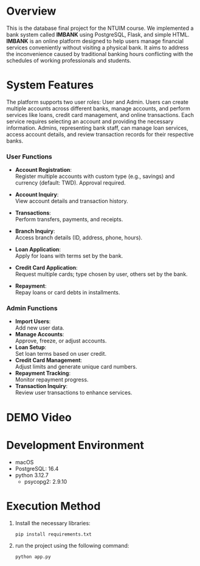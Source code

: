 # Overview  
This is the database final project for the NTUIM course. We implemented a bank system called **IMBANK** using PostgreSQL, Flask, and simple HTML. **IMBANK** is an online platform designed to help users manage financial services conveniently without visiting a physical bank. It aims to address the inconvenience caused by traditional banking hours conflicting with the schedules of working professionals and students.

# System Features


The platform supports two user roles: User and Admin. Users can create multiple accounts across different banks, manage accounts, and perform services like loans, credit card management, and online transactions. Each service requires selecting an account and providing the necessary information. Admins, representing bank staff, can manage loan services, access account details, and review transaction records for their respective banks.


### User Functions
- **Account Registration**:  
   Register multiple accounts with custom type (e.g., savings) and currency (default: TWD). Approval required.  
- **Account Inquiry**:  
   View account details and transaction history.
- **Transactions**:  
   Perform transfers, payments, and receipts.  
- **Branch Inquiry**:  
   Access branch details (ID, address, phone, hours).  

-  **Loan Application**:  
   Apply for loans with terms set by the bank.  
-  **Credit Card Application**:  
   Request multiple cards; type chosen by user, others set by the bank.  
- **Repayment**:  
   Repay loans or card debts in installments.

### Admin Functions
- **Import Users**:  
   Add new user data.  
-  **Manage Accounts**:  
   Approve, freeze, or adjust accounts.  
-  **Loan Setup**:  
   Set loan terms based on user credit.  
-  **Credit Card Management**:  
   Adjust limits and generate unique card numbers.  
-  **Repayment Tracking**:  
   Monitor repayment progress.  
 - **Transaction Inquiry**:  
   Review user transactions to enhance services.


# DEMO Video
# Development Environment
- macOS
- PostgreSQL: 16.4
- python 3.12.7
  - psycopg2: 2.9.10







# Execution Method  
1. Install the necessary libraries:  
   ```bash
   pip install requirements.txt
   ```
   
2. run the project using the following command:
      ```bash
   python app.py
   ```


